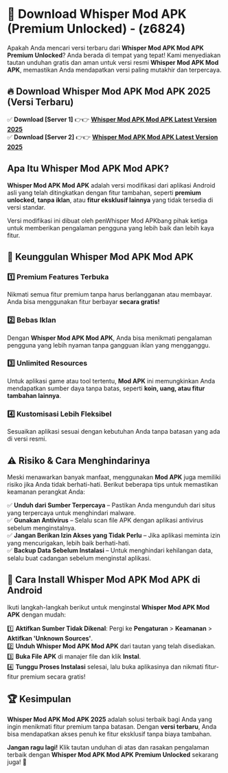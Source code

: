 

# 🎯 Download Whisper Mod APK (Premium Unlocked) -  (z6824) 

Apakah Anda mencari versi terbaru dari **Whisper Mod APK Mod APK Premium Unlocked**? Anda berada di tempat yang tepat! Kami menyediakan tautan unduhan gratis dan aman untuk versi resmi **Whisper Mod APK Mod APK**, memastikan Anda mendapatkan versi paling mutakhir dan terpercaya.

## 🔥 Download Whisper Mod APK Mod APK 2025 (Versi Terbaru)

✅ **Download [Server 1]** 👉👉 [**Whisper Mod APK Mod APK Latest Version 2025**](https://apkcomod.com?title=Whisper_Mod_APK)  
✅ **Download [Server 2]** 👉👉 [**Whisper Mod APK Mod APK Latest Version 2025**](https://apkcomod.com?title=Whisper_Mod_APK)  

## Apa Itu Whisper Mod APK Mod APK?

**Whisper Mod APK Mod APK** adalah versi modifikasi dari aplikasi Android asli yang telah ditingkatkan dengan fitur tambahan, seperti **premium unlocked**, **tanpa iklan**, atau **fitur eksklusif lainnya** yang tidak tersedia di versi standar.

Versi modifikasi ini dibuat oleh penWhisper Mod APKbang pihak ketiga untuk memberikan pengalaman pengguna yang lebih baik dan lebih kaya fitur.

## 🎯 Keunggulan Whisper Mod APK Mod APK

### 1️⃣ Premium Features Terbuka
Nikmati semua fitur premium tanpa harus berlangganan atau membayar. Anda bisa menggunakan fitur berbayar **secara gratis!**

### 2️⃣ Bebas Iklan
Dengan **Whisper Mod APK Mod APK**, Anda bisa menikmati pengalaman pengguna yang lebih nyaman tanpa gangguan iklan yang mengganggu.

### 3️⃣ Unlimited Resources
Untuk aplikasi game atau tool tertentu, **Mod APK** ini memungkinkan Anda mendapatkan sumber daya tanpa batas, seperti **koin, uang, atau fitur tambahan lainnya**.

### 4️⃣ Kustomisasi Lebih Fleksibel
Sesuaikan aplikasi sesuai dengan kebutuhan Anda tanpa batasan yang ada di versi resmi.

## ⚠️ Risiko & Cara Menghindarinya

Meski menawarkan banyak manfaat, menggunakan **Mod APK** juga memiliki risiko jika Anda tidak berhati-hati. Berikut beberapa tips untuk memastikan keamanan perangkat Anda:

✅ **Unduh dari Sumber Terpercaya** – Pastikan Anda mengunduh dari situs yang terpercaya untuk menghindari malware.  
✅ **Gunakan Antivirus** – Selalu scan file APK dengan aplikasi antivirus sebelum menginstalnya.  
✅ **Jangan Berikan Izin Akses yang Tidak Perlu** – Jika aplikasi meminta izin yang mencurigakan, lebih baik berhati-hati.  
✅ **Backup Data Sebelum Instalasi** – Untuk menghindari kehilangan data, selalu buat cadangan sebelum menginstal aplikasi.

## 📌 Cara Install Whisper Mod APK Mod APK di Android

Ikuti langkah-langkah berikut untuk menginstal **Whisper Mod APK Mod APK** dengan mudah:

1️⃣ **Aktifkan Sumber Tidak Dikenal**: Pergi ke **Pengaturan** > **Keamanan** > **Aktifkan 'Unknown Sources'**.  
2️⃣ **Unduh Whisper Mod APK Mod APK** dari tautan yang telah disediakan.  
3️⃣ **Buka File APK** di manajer file dan klik **Instal**.  
4️⃣ **Tunggu Proses Instalasi** selesai, lalu buka aplikasinya dan nikmati fitur-fitur premium secara gratis!

## 🏆 Kesimpulan

**Whisper Mod APK Mod APK 2025** adalah solusi terbaik bagi Anda yang ingin menikmati fitur premium tanpa batasan. Dengan **versi terbaru**, Anda bisa mendapatkan akses penuh ke fitur eksklusif tanpa biaya tambahan.

**Jangan ragu lagi!** Klik tautan unduhan di atas dan rasakan pengalaman terbaik dengan **Whisper Mod APK Mod APK Premium Unlocked** sekarang juga! 🚀

